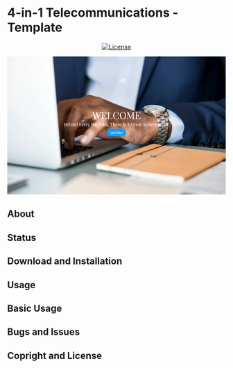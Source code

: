 # 4-in-1 Telecommunications - Template

<p align="center">
<a href="https://designofcp.github.io/4-in-1-Telecommunications/"><img src="https://img.shields.io/github/license/DesignofCp/4-in-1-Telecommunications" alt="License"></a>
</p>

[![4-in-1 Telecommunications](https://github.com/DesignofCp/4-in-1-Telecommunications/blob/master/assets/img/nav/4in1Telecommunications-theme.png)](https://designofcp.github.io/4-in-1-Telecommunications/)

## About

## Status

## Download and Installation

## Usage

## Basic Usage

## Bugs and Issues

## Copright and License
